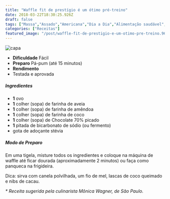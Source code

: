 ```yaml
---
title: "Waffle fit de prestígio é um ótimo pré-treino"
date: 2018-03-22T18:30:25.926Z
draft: false
tags: ["Massa","Assado","Americana","Dia a Dia","Alimentação saudável","Massa","Sobremesa"]
categories: ["Receitas"]
featured_image: "/post/waffle-fit-de-prestigio-e-um-otimo-pre-treino.96c5646e.jpg"
---
```


![capa](/post/waffle-fit-de-prestigio-e-um-otimo-pre-treino.96c5646e.jpg)

*   **Dificuldade** Fácil
*   **Preparo** Pá-pum (até 15 minutos)
*   **Rendimento**
*   Testada e aprovada
    

##### Ingredientes

*   **1** ovo
*   **1** colher (sopa) de farinha de aveia
*   **1** colher (sopa) de farinha de amêndoa
*   **1** colher (sopa) de farinha de coco
*   **1** colher (sopa) de Chocolate 70% picado
*   **1** pitada de bicarbonato de sódio (ou fermento)
*   gota de adoçante stévia

##### Modo de Preparo

Em uma tigela, misture todos os ingredientes e coloque na máquina de waffle até ficar dourada (aproximadamente 2 minutos) ou faça como panqueca na frigideira.

Dica: sirva com canela polvilhada, um fio de mel, lascas de coco queimado e nibs de cacau.

_\* Receita sugerida pela culinarista Mônica Wagner, de São Paulo._
